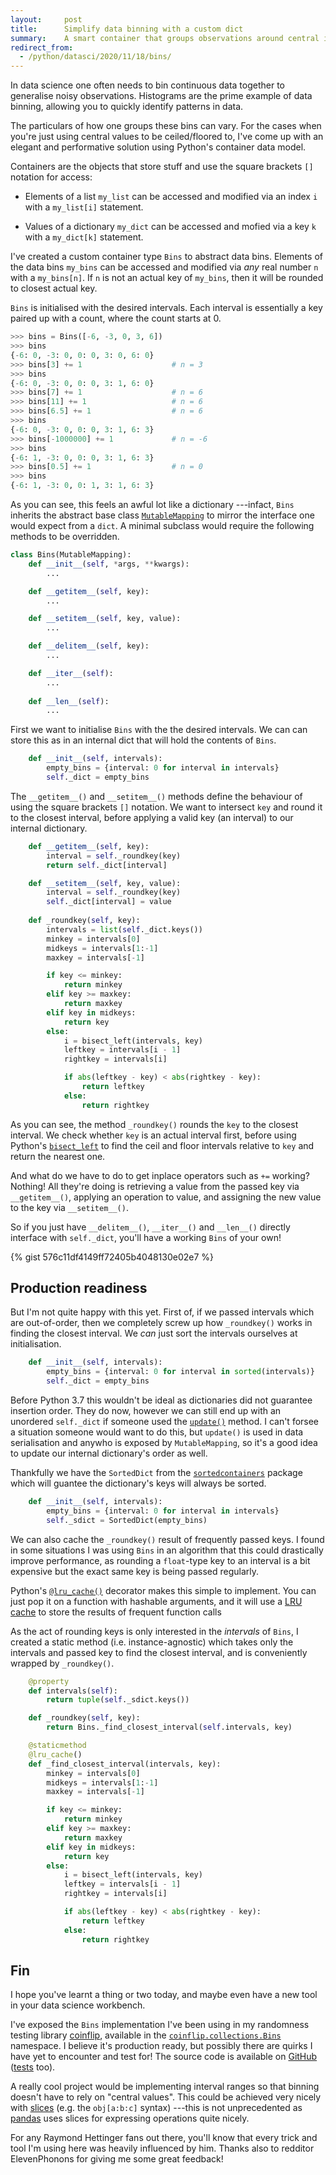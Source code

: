```yaml
---
layout:     post
title:      Simplify data binning with a custom dict
summary:    A smart container that groups observations around central interval values.
redirect_from:
  - /python/datasci/2020/11/18/bins/
---
```


In data science one often needs to bin continuous data together
to generalise noisy observations.
Histograms are the prime example of data binning,
allowing you to quickly identify patterns in data.

The particulars of how one groups these bins can vary.
For the cases when you're just using central values to be ceiled/floored to,
I've come up with an elegant and performative solution
using Python's container data model.

Containers are the objects that store stuff and use the square brackets `[]` notation for access:

* Elements of a list `my_list` can be accessed and modified
via an index `i` with a `my_list[i]` statement.

* Values of a dictionary `my_dict` can be accessed and mofied
via a key `k` with a `my_dict[k]` statement.

I've created a custom container type `Bins` to abstract data bins.
Elements of the data bins `my_bins` can be accessed and modified
via _any_ real number `n` with a `my_bins[n]`.
If `n` is not an actual key of `my_bins`,
then it will be rounded to closest actual key.

`Bins` is initialised with the desired intervals.
Each interval is essentially a key paired up with a count,
where the count starts at 0.

```python
>>> bins = Bins([-6, -3, 0, 3, 6])
>>> bins
{-6: 0, -3: 0, 0: 0, 3: 0, 6: 0}
>>> bins[3] += 1                    # n = 3
>>> bins
{-6: 0, -3: 0, 0: 0, 3: 1, 6: 0}
>>> bins[7] += 1                    # n = 6
>>> bins[11] += 1                   # n = 6
>>> bins[6.5] += 1                  # n = 6
>>> bins
{-6: 0, -3: 0, 0: 0, 3: 1, 6: 3}
>>> bins[-1000000] += 1             # n = -6
>>> bins
{-6: 1, -3: 0, 0: 0, 3: 1, 6: 3}
>>> bins[0.5] += 1                  # n = 0
>>> bins
{-6: 1, -3: 0, 0: 1, 3: 1, 6: 3}
```

As you can see, this feels an awful lot like a dictionary
---infact, `Bins` inherits the abstract base class [`MutableMapping`](https://docs.python.org/3/library/collections.abc.html#collections.abc.MutableMapping)
to mirror the interface one would expect from a `dict`.
A minimal subclass would require the following methods to be overridden.

```python
class Bins(MutableMapping):
    def __init__(self, *args, **kwargs):
        ...

    def __getitem__(self, key):
        ...

    def __setitem__(self, key, value):
        ...

    def __delitem__(self, key):
        ...

    def __iter__(self):
        ...
    
    def __len__(self):
        ...
```

First we want to initialise `Bins` with the the desired intervals.
We can can store this as in an internal dict
that will hold the contents of `Bins`.

```python
    def __init__(self, intervals):
        empty_bins = {interval: 0 for interval in intervals}
        self._dict = empty_bins
```

The `__getitem__()` and `__setitem__()` methods
define the behaviour of using
the square brackets `[]` notation.
We want to intersect `key` and round it to the closest interval,
before applying a valid key (an interval) to our internal dictionary.

```python
    def __getitem__(self, key):
        interval = self._roundkey(key)
        return self._dict[interval]

    def __setitem__(self, key, value):
        interval = self._roundkey(key)
        self._dict[interval] = value
        
    def _roundkey(self, key):
        intervals = list(self._dict.keys())
        minkey = intervals[0]
        midkeys = intervals[1:-1]
        maxkey = intervals[-1]

        if key <= minkey:
            return minkey
        elif key >= maxkey:
            return maxkey
        elif key in midkeys:
            return key
        else:
            i = bisect_left(intervals, key)
            leftkey = intervals[i - 1]
            rightkey = intervals[i]

            if abs(leftkey - key) < abs(rightkey - key):
                return leftkey
            else:
                return rightkey
```

As you can see,
the method `_roundkey()` rounds the `key` to the closest interval.
We check whether `key` is an actual interval first,
before using Python's [`bisect_left`](https://docs.python.org/3/library/bisect.html#bisect.bisect_left)
to find the ceil and floor intervals relative to `key`
and return the nearest one.

And what do we have to do to get inplace operators such as `+=` working?
Nothing!
All they're doing is retrieving a value from the passed key via `__getitem__()`,
applying an operation to value,
and assigning the new value to the key via `__setitem__()`.

So if you just have `__delitem__()`, `__iter__()` and `__len__()`
directly interface with `self._dict`,
you'll have a working `Bins` of your own!

{% gist 576c11df4149ff72405b4048130e02e7 %}

## Production readiness

But I'm not quite happy with this yet.
First of, if we passed intervals which are out-of-order,
then we completely screw up how `_roundkey()` works
in finding the closest interval.
We _can_ just sort the intervals ourselves at initialisation.

```python
    def __init__(self, intervals):
        empty_bins = {interval: 0 for interval in sorted(intervals)}
        self._dict = empty_bins
```

Before Python 3.7 this wouldn't be ideal as
dictionaries did not guarantee insertion order.
They do now, however we can still end up with an unordered `self._dict`
if someone used the [`update()`](https://docs.python.org/3/library/stdtypes.html?highlight=update#dict.update) method.
I can't forsee a situation someone would want to do this,
but `update()` is used in data serialisation and anywho is exposed by `MutableMapping`,
so it's a good idea to update our internal dictionary's order as well.

Thankfully we have the `SortedDict` from the [`sortedcontainers`](http://www.grantjenks.com/docs/sortedcontainers/) package
which will guantee the dictionary's keys will always be sorted.

```python
    def __init__(self, intervals):
        empty_bins = {interval: 0 for interval in intervals}
        self._sdict = SortedDict(empty_bins)
```

We can also cache the `_roundkey()` result of frequently passed keys.
I found in some situations I was using `Bins` in an algorithm
that this could drastically improve performance,
as rounding a `float`-type key to an interval
is a bit expensive
but the exact same key is being passed regularly.

Python's [`@lru_cache()`](https://docs.python.org/3/library/functools.html#functools.lru_cache)
decorator makes this simple to implement.
You can just pop it on a function with hashable arguments,
and it will use a [LRU cache](https://en.wikipedia.org/wiki/Cache_replacement_policies#Least_recently_used_(LRU))
to store the results of frequent function calls

As the act of rounding keys is only interested in the _intervals_ of `Bins`,
I created a static method (i.e. instance-agnostic)
which takes only the intervals and passed key
to find the closest interval,
and is conveniently wrapped by `_roundkey()`.

```python
    @property
    def intervals(self):
        return tuple(self._sdict.keys())

    def _roundkey(self, key):
        return Bins._find_closest_interval(self.intervals, key)

    @staticmethod
    @lru_cache()
    def _find_closest_interval(intervals, key):
        minkey = intervals[0]
        midkeys = intervals[1:-1]
        maxkey = intervals[-1]

        if key <= minkey:
            return minkey
        elif key >= maxkey:
            return maxkey
        elif key in midkeys:
            return key
        else:
            i = bisect_left(intervals, key)
            leftkey = intervals[i - 1]
            rightkey = intervals[i]

            if abs(leftkey - key) < abs(rightkey - key):
                return leftkey
            else:
                return rightkey
```

## Fin

I hope you've learnt a thing or two today,
and maybe even have a new tool in your data science workbench.

I've exposed the `Bins` implementation I've been using in my
randomness testing library [coinflip](https://github.com/Honno/coinflip/),
available in the [`coinflip.collections.Bins`](https://coinflip.readthedocs.io/en/latest/reference/collections.html)
namespace.
I believe it's production ready,
but possibly there are quirks I have yet to encounter and test for!
The source code is available on
[GitHub](https://github.com/Honno/coinflip/blob/main/src/coinflip/_randtests/common/collections.py#L17)
([tests](https://github.com/Honno/coinflip/blob/main/tests/collections/test_bins.py) too).

A really cool project would be implementing interval ranges
so that binning doesn't have to rely on "central values".
This could be achieved very nicely with [slices](https://docs.python.org/3/library/functions.html#slice)
(e.g. the `obj[a:b:c]` syntax)
---this is not unprecedented as [pandas](pandas.pydata.org/) uses slices for
expressing operations quite nicely.

For any Raymond Hettinger fans out there,
you'll know that every trick and tool I'm using here
was heavily influenced by him.
Thanks also to redditor ElevenPhonons for giving me some great feedback!
